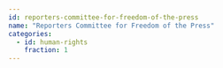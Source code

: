 ```yaml
---
id: reporters-committee-for-freedom-of-the-press
name: "Reporters Committee for Freedom of the Press"
categories:
  - id: human-rights
    fraction: 1
--- 
```

